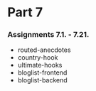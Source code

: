 # Part 7

### Assignments 7.1. - 7.21.
* routed-anecdotes
* country-hook
* ultimate-hooks
* bloglist-frontend
* bloglist-backend
